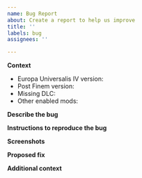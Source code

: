 ```yaml
---
name: Bug Report
about: Create a report to help us improve
title: ''
labels: bug
assignees: ''

---
```


<!-- These are comments, you can leave them and they won't appear -->

**Context**
<!-- Fill these to the best of your ability -->

- Europa Universalis IV version: 
- Post Finem version:
- Missing DLC:
- Other enabled mods:

**Describe the bug**
<!-- A clear and concise description of what the bug is. -->

**Instructions to reproduce the bug**
<!-- Be thorough as possible, use steps 1st do X, 2nd do Y, 3rd bug is in Z -->

**Screenshots**
<!-- If the bug is graphical then send some screenshots if they are applicable -->

**Proposed fix**
<!-- If you have any idea of how to fix the bug let us known here -->

**Additional context**
<!-- Any other information -->
